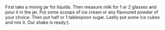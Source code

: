 First take a mixing jar for liquids.
Then measure milk for 1 or 2 glasses and pour it in the jar.
Put some scoops of ice cream or any flavoured powder of your choice.
Then put half or 1 tablespoon sugar.
Lastly put some ice cubes and mix it.
Our shake is ready:).